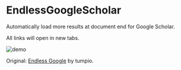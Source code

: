 # EndlessGoogleScholar
Automatically load more results at document end for Google Scholar. 

All links will open in new tabs.

![demo](gs.gif)

Original: [Endless Google](https://openuserjs.org/scripts/tumpio/Endless_Google) by tumpio.

